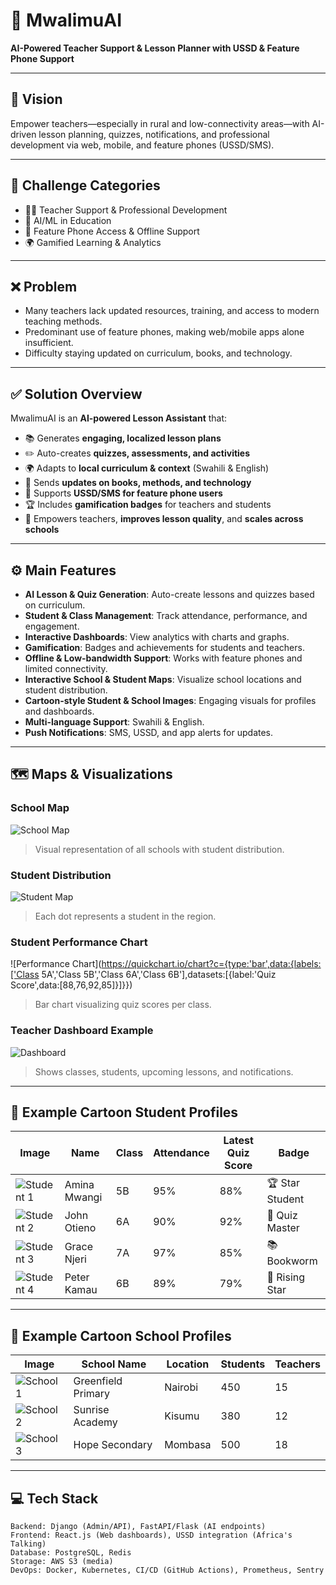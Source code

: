 # 🌟 MwalimuAI

**AI-Powered Teacher Support & Lesson Planner with USSD & Feature Phone Support**

---

## 🚀 Vision
Empower teachers—especially in rural and low-connectivity areas—with AI-driven lesson planning, quizzes, notifications, and professional development via web, mobile, and feature phones (USSD/SMS).

---

## 📂 Challenge Categories
- 👩‍🏫 Teacher Support & Professional Development  
- 🤖 AI/ML in Education  
- 📱 Feature Phone Access & Offline Support  
- 🌍 Gamified Learning & Analytics  

---

## ❌ Problem
- Many teachers lack updated resources, training, and access to modern teaching methods.  
- Predominant use of feature phones, making web/mobile apps alone insufficient.  
- Difficulty staying updated on curriculum, books, and technology.  

---

## ✅ Solution Overview
MwalimuAI is an **AI-powered Lesson Assistant** that:  
- 📚 Generates **engaging, localized lesson plans**  
- ✏️ Auto-creates **quizzes, assessments, and activities**  
- 🌍 Adapts to **local curriculum & context** (Swahili & English)  
- 📲 Sends **updates on books, methods, and technology**  
- 📡 Supports **USSD/SMS for feature phone users**  
- 🏆 Includes **gamification badges** for teachers and students  
- 🔑 Empowers teachers, **improves lesson quality**, and **scales across schools**  

---

## ⚙️ Main Features
- **AI Lesson & Quiz Generation**: Auto-create lessons and quizzes based on curriculum.  
- **Student & Class Management**: Track attendance, performance, and engagement.  
- **Interactive Dashboards**: View analytics with charts and graphs.  
- **Gamification**: Badges and achievements for students and teachers.  
- **Offline & Low-bandwidth Support**: Works with feature phones and limited connectivity.  
- **Interactive School & Student Maps**: Visualize school locations and student distribution.  
- **Cartoon-style Student & School Images**: Engaging visuals for profiles and dashboards.  
- **Multi-language Support**: Swahili & English.  
- **Push Notifications**: SMS, USSD, and app alerts for updates.  

---

## 🗺️ Maps & Visualizations

### School Map
![School Map](https://cdn.pixabay.com/photo/2017/04/06/19/05/map-2200599_960_720.png)  
> Visual representation of all schools with student distribution.

### Student Distribution
![Student Map](https://cdn.pixabay.com/photo/2013/07/13/10/22/class-156304_960_720.png)  
> Each dot represents a student in the region.

### Student Performance Chart
![Performance Chart](https://quickchart.io/chart?c={type:'bar',data:{labels:['Class 5A','Class 5B','Class 6A','Class 6B'],datasets:[{label:'Quiz Score',data:[88,76,92,85]}]}})  
> Bar chart visualizing quiz scores per class.

### Teacher Dashboard Example
![Dashboard](https://cdn.pixabay.com/photo/2018/01/15/07/51/business-3080072_960_720.png)  
> Shows classes, students, upcoming lessons, and notifications.

---

## 📝 Example Cartoon Student Profiles

| Image | Name | Class | Attendance | Latest Quiz Score | Badge |
|-------|------|-------|------------|-----------------|-------|
| ![Student 1](https://cdn.pixabay.com/photo/2017/01/31/21/23/avatar-2026512_960_720.png) | Amina Mwangi | 5B | 95% | 88% | 🏆 Star Student |
| ![Student 2](https://cdn.pixabay.com/photo/2016/03/31/19/58/avatar-1295397_960_720.png) | John Otieno | 6A | 90% | 92% | 🎯 Quiz Master |
| ![Student 3](https://cdn.pixabay.com/photo/2017/01/31/21/23/avatar-2026507_960_720.png) | Grace Njeri | 7A | 97% | 85% | 📚 Bookworm |
| ![Student 4](https://cdn.pixabay.com/photo/2016/03/31/19/58/avatar-1295394_960_720.png) | Peter Kamau | 6B | 89% | 79% | 🌟 Rising Star |

---

## 🏫 Example Cartoon School Profiles

| Image | School Name | Location | Students | Teachers |
|-------|------------|---------|---------|---------|
| ![School 1](https://cdn.pixabay.com/photo/2016/11/21/15/59/school-1840333_960_720.png) | Greenfield Primary | Nairobi | 450 | 15 |
| ![School 2](https://cdn.pixabay.com/photo/2016/03/26/22/18/school-1280257_960_720.png) | Sunrise Academy | Kisumu | 380 | 12 |
| ![School 3](https://cdn.pixabay.com/photo/2017/02/10/21/05/school-2053147_960_720.png) | Hope Secondary | Mombasa | 500 | 18 |

---

## 💻 Tech Stack
```text
Backend: Django (Admin/API), FastAPI/Flask (AI endpoints)
Frontend: React.js (Web dashboards), USSD integration (Africa's Talking)
Database: PostgreSQL, Redis
Storage: AWS S3 (media)
DevOps: Docker, Kubernetes, CI/CD (GitHub Actions), Prometheus, Sentry
